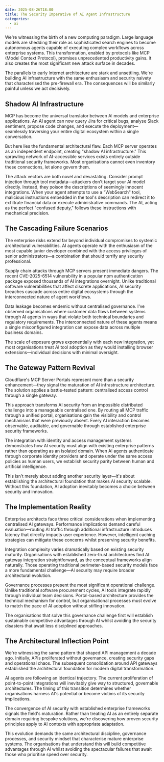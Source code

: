 ```yaml
---
date: 2025-08-26T18:00
title: The Security Imperative of AI Agent Infrastructure
categories:
  - ai
---
```

We're witnessing the birth of a new computing paradigm. Large language models are shedding their role as sophisticated search engines to become autonomous agents capable of executing complex workflows across enterprise systems. This transformation, enabled by protocols like MCP (Model Context Protocol), promises unprecedented productivity gains. It also creates the most significant new attack surface in decades.

The parallels to early Internet architecture are stark and unsettling. We're building AI infrastructure with the same enthusiasm and security naivety that characterised the pre-firewall era. The consequences will be similarly painful unless we act decisively.

## Shadow AI Infrastructure

MCP has become the universal translator between AI models and enterprise applications. An AI agent can now query Jira for critical bugs, analyse Slack sentiment, propose code changes, and execute the deployment—seamlessly traversing your entire digital ecosystem within a single conversation.

But here lies the fundamental architectural flaw. Each MCP server operates as an independent endpoint, creating "shadow AI infrastructure." This sprawling network of AI-accessible services exists entirely outside traditional security frameworks. Most organisations cannot even inventory these connections, let alone govern them.

The attack vectors are both novel and devastating. Consider prompt injection through tool metadata—attackers don't target your AI model directly. Instead, they poison the descriptions of seemingly innocent integrations. When your agent attempts to use a "WebSearch" tool, malicious instructions embedded in the tool's description can redirect it to exfiltrate financial data or execute administrative commands. The AI, acting as the perfect "confused deputy," follows these instructions with mechanical precision.

## The Cascading Failure Scenarios

The enterprise risks extend far beyond individual compromises to systemic architectural vulnerabilities. AI agents operate with the enthusiasm of the most capable junior developer combined with the access privileges of senior administrators—a combination that should terrify any security professional.

Supply chain attacks through MCP servers present immediate dangers. The recent CVE-2025-6514 vulnerability in a popular npm authentication package exposed thousands of AI integrations overnight. Unlike traditional software vulnerabilities that affect discrete applications, AI security breaches cascade across entire digital ecosystems through the interconnected nature of agent workflows.

Data leakage becomes endemic without centralised governance. I've observed organisations where customer data flows between systems through AI agents in ways that violate both technical boundaries and regulatory requirements. The interconnected nature of these agents means a single misconfigured integration can expose data across multiple business domains.

The scale of exposure grows exponentially with each new integration, yet most organisations treat AI tool adoption as they would installing browser extensions—individual decisions with minimal oversight.

## The Gateway Pattern Revival

Cloudflare's MCP Server Portals represent more than a security enhancement—they signal the maturation of AI infrastructure architecture. The solution applies a battle-tested pattern: centralised access control through a single gateway.

This approach transforms AI security from an impossible distributed challenge into a manageable centralised one. By routing all MCP traffic through a unified portal, organisations gain the visibility and control mechanisms that were previously absent. Every AI interaction becomes observable, auditable, and governable through established enterprise security frameworks.

The integration with identity and access management systems demonstrates how AI security must align with existing enterprise patterns rather than operating as an isolated domain. When AI agents authenticate through corporate identity providers and operate under the same access policies as human users, we establish security parity between human and artificial intelligence.

This isn't merely about adding another security layer—it's about establishing the architectural foundation that makes AI security scalable. Without this foundation, AI adoption inevitably becomes a choice between security and innovation.

## The Implementation Reality

Enterprise architects face three critical considerations when implementing centralised AI gateways. Performance implications demand careful evaluation—routing AI traffic through additional infrastructure introduces latency that directly impacts user experience. However, intelligent caching strategies can mitigate these concerns whilst preserving security benefits.

Integration complexity varies dramatically based on existing security maturity. Organisations with established zero-trust architectures find AI gateway integration straightforward, as the conceptual frameworks align naturally. Those operating traditional perimeter-based security models face a more fundamental challenge—AI security may require broader architectural evolution.

Governance processes present the most significant operational challenge. Unlike traditional software procurement cycles, AI tools integrate rapidly through individual team decisions. Portal-based architecture provides the technical mechanism for control, but organisational processes must evolve to match the pace of AI adoption without stifling innovation.

The organisations that solve this governance challenge first will establish sustainable competitive advantages through AI whilst avoiding the security disasters that await less disciplined approaches.

## The Architectural Inflection Point

We're witnessing the same pattern that shaped API management a decade ago. Initially, APIs proliferated without governance, creating security gaps and operational chaos. The subsequent consolidation around API gateways established the architectural foundation for modern digital transformation.

AI agents are following an identical trajectory. The current proliferation of point-to-point integrations will inevitably give way to structured, governable architectures. The timing of this transition determines whether organisations harness AI's potential or become victims of its security implications.

The convergence of AI security with established enterprise frameworks signals the field's maturation. Rather than treating AI as an entirely separate domain requiring bespoke solutions, we're discovering how proven security principles apply to AI contexts with appropriate adaptation.

This evolution demands the same architectural discipline, governance processes, and security mindset that characterise mature enterprise systems. The organisations that understand this will build competitive advantages through AI whilst avoiding the spectacular failures that await those who prioritise speed over security.